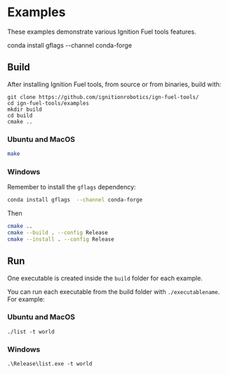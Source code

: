 # Examples

These examples demonstrate various Ignition Fuel tools features.

 conda install gflags  --channel conda-forge

## Build

After installing Ignition Fuel tools, from source or from binaries, build with:

```
git clone https://github.com/ignitionrobotics/ign-fuel-tools/
cd ign-fuel-tools/examples
mkdir build
cd build
cmake ..
```

### Ubuntu and MacOS

```bash
make
```

### Windows

Remember to install the `gflags` dependency:

```bash
conda install gflags  --channel conda-forge
```

Then

```bash
cmake ..
cmake --build . --config Release
cmake --install . --config Release
```

## Run

One executable is created inside the `build` folder for each example.

You can run each executable from the build folder with `./executablename`. For example:

### Ubuntu and MacOS

`./list -t world`

### Windows

`.\Release\list.exe -t world`
